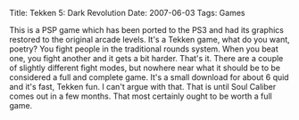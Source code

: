 Title: Tekken 5: Dark Revolution
Date: 2007-06-03
Tags: Games

This is a PSP game which has been ported to the PS3 and had its graphics restored to the original arcade levels.
It's a Tekken game, what do you want, poetry? You fight people in the traditional rounds system. When you beat one, you fight another and it gets a bit harder. That's it.
There are a couple of slightly different fight modes, but nowhere near what it should be to be considered a full and complete game.
It's a small download for about 6 quid and it's fast, Tekken fun. I can't argue with that. That is until Soul Caliber comes out in a few months. That most certainly ought to be worth a full game.
